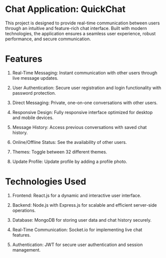 # Chat Application: QuickChat

This project is designed to provide real-time communication between users through an intuitive and feature-rich chat interface. Built with modern technologies, the application ensures a seamless user experience, robust performance, and secure communication.

# Features

1. Real-Time Messaging: Instant communication with other users through live message updates.

2. User Authentication: Secure user registration and login functionality with password protection.

3. Direct Messaging: Private, one-on-one conversations with other users.

4. Responsive Design: Fully responsive interface optimized for desktop and mobile devices.

5. Message History: Access previous conversations with saved chat history.

6. Online/Offline Status: See the availability of other users.

7. Themes: Toggle between 32 different themes.

8. Update Profile: Update profile by adding a profile photo.

# Technologies Used

1. Frontend: React.js for a dynamic and interactive user interface.

2. Backend: Node.js with Express.js for scalable and efficient server-side operations.

3. Database: MongoDB for storing user data and chat history securely.

4. Real-Time Communication: Socket.io for implementing live chat features.

5. Authentication: JWT for secure user authentication and session management.
